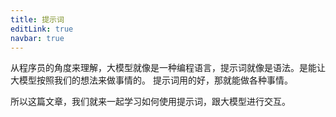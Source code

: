 ```yaml
---
title: 提示词
editLink: true
navbar: true
---
```


从程序员的角度来理解，大模型就像是一种编程语言，提示词就像是语法。是能让大模型按照我们的想法来做事情的。
提示词用的好，那就能做各种事情。


所以这篇文章，我们就来一起学习如何使用提示词，跟大模型进行交互。

